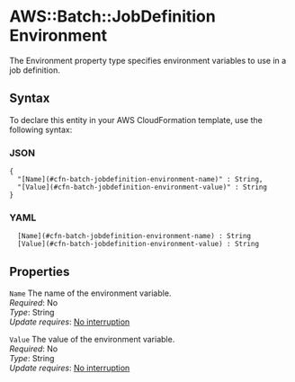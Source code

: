 # AWS::Batch::JobDefinition Environment<a name="aws-properties-batch-jobdefinition-environment"></a>

The Environment property type specifies environment variables to use in a job definition\.

## Syntax<a name="aws-properties-batch-jobdefinition-environment-syntax"></a>

To declare this entity in your AWS CloudFormation template, use the following syntax:

### JSON<a name="aws-properties-batch-jobdefinition-environment-syntax.json"></a>

```
{
  "[Name](#cfn-batch-jobdefinition-environment-name)" : String,
  "[Value](#cfn-batch-jobdefinition-environment-value)" : String
}
```

### YAML<a name="aws-properties-batch-jobdefinition-environment-syntax.yaml"></a>

```
﻿  [Name](#cfn-batch-jobdefinition-environment-name) : String
﻿  [Value](#cfn-batch-jobdefinition-environment-value) : String
```

## Properties<a name="aws-properties-batch-jobdefinition-environment-properties"></a>

`Name`  <a name="cfn-batch-jobdefinition-environment-name"></a>
The name of the environment variable\.  
*Required*: No  
*Type*: String  
*Update requires*: [No interruption](https://docs.aws.amazon.com/AWSCloudFormation/latest/UserGuide/using-cfn-updating-stacks-update-behaviors.html#update-no-interrupt)

`Value`  <a name="cfn-batch-jobdefinition-environment-value"></a>
The value of the environment variable\.  
*Required*: No  
*Type*: String  
*Update requires*: [No interruption](https://docs.aws.amazon.com/AWSCloudFormation/latest/UserGuide/using-cfn-updating-stacks-update-behaviors.html#update-no-interrupt)